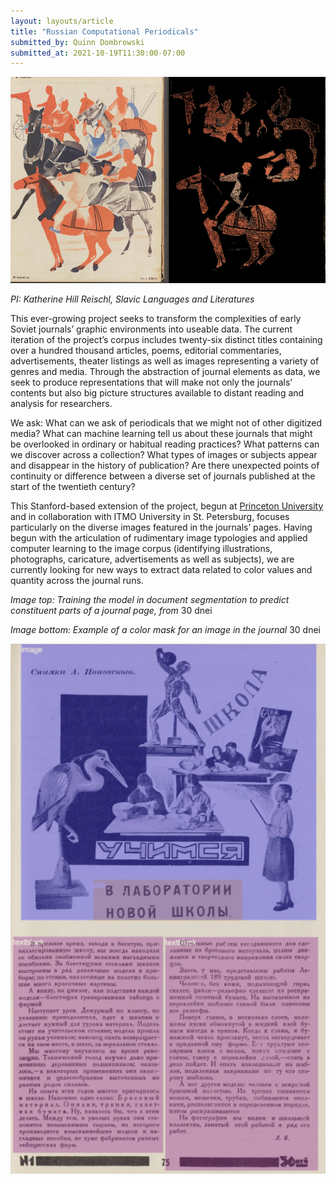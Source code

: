 ```yaml
---
layout: layouts/article
title: "Russian Computational Periodicals"
submitted_by: Quinn Dombrowski
submitted_at: 2021-10-19T11:30:00-07:00
---
```


![](../post-images/color_mask.png)





*PI: Katherine Hill Reischl, Slavic Languages and Literatures*


This ever-growing project seeks to transform the complexities of early Soviet journals’ graphic environments into useable data. The current iteration of the project’s corpus includes twenty-six distinct titles containing over a hundred thousand articles, poems, editorial commentaries, advertisements, theater listings as well as images representing a variety of genres and media. Through the abstraction of journal elements as data, we seek to produce representations that will make not only the journals’ contents but also big picture structures available to distant reading and analysis for researchers.


We ask: What can we ask of periodicals that we might not of other digitized media? What can machine learning tell us about these journals that might be overlooked in ordinary or habitual reading practices? What patterns can we discover across a collection? What types of images or subjects appear and disappear in the history of publication? Are there unexpected points of continuity or difference between a diverse set of journals published at the start of the twentieth century?


This Stanford-based extension of the project, begun at [Princeton University](https://cdh.princeton.edu/projects/pages-early-soviet-performance/) and in collaboration with ITMO University in St. Petersburg, focuses particularly on the diverse images featured in the journals’ pages. Having begun with the articulation of rudimentary image typologies and applied computer learning to the image corpus (identifying illustrations, photographs, caricature, advertisements as well as subjects), we are currently looking for new ways to extract data related to color values and quantity across the journal runs.


*Image top: Training the model in document segmentation to predict constituent parts of a journal page, from* 30 dnei


*Image bottom: Example of a color mask for an image in the journal* 30 dnei


![](../post-images/document_segmentation.png)


